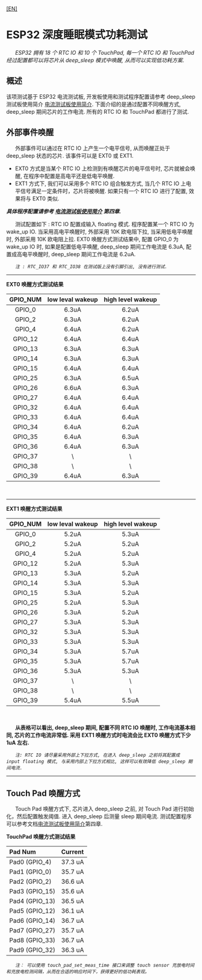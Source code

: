 [[EN]](./deep-sleep_current_test_en.md) 

# ESP32 深度睡眠模式功耗测试

&nbsp;&nbsp;&nbsp;&nbsp;&nbsp;
*ESP32 拥有 18 个 RTC IO 和 10 个 TouchPad, 每一个 RTC IO 和 TouchPad 经过配置都可以将芯片从 deep_sleep 模式中唤醒, 从而可以实现低功耗方案*. 

## 概述
该项测试基于 ESP32 电流测试板, 开发板使用和测试程序配置请参考 deep_sleep 测试板使用简介 [电流测试板使用简介](../evaluation_boards/esp32_ulp_eb_cn.md). 下面介绍的是通过配置不同唤醒方式, deep_sleep 期间芯片的工作电流. 所有的 RTC IO 和 TouchPad 都进行了测试.


外部事件唤醒
-
&nbsp;&nbsp;&nbsp;&nbsp;&nbsp;
外部事件可以通过在 RTC IO 上产生一个电平信号, 从而唤醒正处于 deep_sleep 状态的芯片. 该事件可以是 EXT0 或 EXT1.

* EXT0 方式是当某个 RTC IO 上检测到有唤醒芯片的电平信号时, 芯片就被会唤醒, 在程序中配置是高电平还是低电平唤醒.
* EXT1 方式下, 我们可以采用多个 RTC IO 组合触发方式, 当几个 RTC IO 上电平信号满足一定条件时，芯片将被唤醒. 如果只有一个 RTC IO 进行了配置, 效果将与 EXT0 类似.

***具体程序配置请参考 [电流测试板使用简介](../evaluation_boards/esp32_ulp_eb_cn.md#testcase) 第四章.***

&nbsp;&nbsp;&nbsp;&nbsp;&nbsp;
测试配置如下 : RTC IO 配置成输入 floating 模式. 程序配置某一个 RTC IO 为 wake_up IO. 当采用高电平唤醒时, 外部采用 10K 欧电阻下拉, 当采用低电平唤醒时, 外部采用 10K 欧电阻上拉. EXT0 唤醒方式测试结果中, 配置 GPIO_0 为 wake_up IO 时, 如果是配置低电平唤醒, deep_sleep 期间工作电流是 6.3uA, 配置成高电平唤醒时, deep_sleep 期间工作电流是 6.2uA.

&nbsp;&nbsp;&nbsp;&nbsp;&nbsp;
_`注 : RTC_IO37 和 RTC_IO38 在测试版上没有引脚引出, 没有进行测试.`_


---

__EXT0 唤醒方式测试结果__

| GPIO_NUM | low leval wakeup | high level wakeup |
| :----:   |       :----:     |       :----:      |
|GPIO_0    |        6.3uA     |        6.2uA      |
|GPIO_2    |        6.3uA     |        6.2uA      |
|GPIO_4    |        6.4uA     |        6.2uA      |
|GPIO_12   |        6.4uA     |        6.4uA      |
|GPIO_13   |        6.3uA     |        6.3uA      |
|GPIO_14   |        6.3uA     |        6.3uA      |
|GPIO_15   |        6.4uA     |        6.4uA      |
|GPIO_25   |        6.3uA     |        6.5uA      |
|GPIO_26   |        6.6uA     |        6.3uA      |
|GPIO_27   |        6.4uA     |        6.4uA      |
|GPIO_32   |        6.4uA     |        6.4uA      |
|GPIO_33   |        6.4uA     |        6.4uA      |
|GPIO_34   |        6.4uA     |        6.2uA      |
|GPIO_35   |        6.4uA     |        6.3uA      |
|GPIO_36   |        6.4uA     |        6.3uA      |
|GPIO_37   |         \        |          \        |
|GPIO_38   |         \        |          \        |
|GPIO_39   |        6.4uA     |        6.3uA      |

<br/>

---

__EXT1 唤醒方式测试结果__

| GPIO_NUM | low leval wakeup |  high level wakeup |
| :----:   |       :----:     |        :----:      |
|GPIO_0    |        5.2uA     |         5.3uA      |
|GPIO_2    |        5.2uA     |         5.2uA      |
|GPIO_4    |        5.2uA     |         5.2uA      |
|GPIO_12   |        5.2uA     |         5.3uA      |
|GPIO_13   |        5.3uA     |         5.2uA      |
|GPIO_14   |        5.3uA     |         5.3uA      |
|GPIO_15   |        5.3uA     |         5.2uA      |
|GPIO_25   |        5.2uA     |         5.3uA      |
|GPIO_26   |        5.3uA     |         5.2uA      |
|GPIO_27   |        5.3uA     |         5.3uA      |
|GPIO_32   |        5.3uA     |         5.3uA      |
|GPIO_33   |        5.3uA     |         5.3uA      |
|GPIO_34   |        5.3uA     |         5.7uA      |
|GPIO_35   |        5.3uA     |         5.7uA      |
|GPIO_36   |        5.3uA     |         5.3uA      |
|GPIO_37   |         \        |          \         |
|GPIO_38   |         \        |          \         |
|GPIO_39   |        5.4uA     |         5.5uA      |

<br/>


&nbsp;&nbsp;&nbsp;&nbsp;&nbsp;
**从表格可以看出, deep_sleep 期间, 配置不同 RTC IO 唤醒时, 工作电流基本相同, 芯片的工作电流非常低. 采用 EXT1 唤醒方式时电流会比 EXT0 唤醒方式下少 1uA 左右.**

&nbsp;&nbsp;&nbsp;&nbsp;&nbsp;
_`注: RTC IO 请尽量采用外部上下拉方式, 在进入 deep_sleep 之前将其配置成 input floating 模式, 与采用内部上下拉方式相比, 这样可以有效降低 deep_sleep 期间电流.`_

---


Touch Pad 唤醒方式
-

&nbsp;&nbsp;&nbsp;&nbsp;&nbsp;
Touch Pad 唤醒方式下, 芯片进入 deep_sleep 之前, 对 Touch Pad 进行初始化，然后配置触发阈值. 进入 deep_sleep 后测量 sleep 期间电流. 测试配置程序可以参考文档[电流测试板使用简介](../evaluation_boards/esp32_ulp_eb_cn.md#testcase)第四章.

__TouchPad 唤醒方式测试结果__

|    Pad Num      | Current |
|    :----        |  :----  |
|  Pad0 (GPIO_4)  |  37.3 uA|
|  Pad1 (GPIO_0)  |  35.7 uA|
|  Pad2 (GPIO_2)  |  36.6 uA|
|  Pad3 (GPIO_15) |  35.6 uA|
|  Pad4 (GPIO_13) |  36.5 uA|
|  Pad5 (GPIO_12) |  36.1 uA|
|  Pad6 (GPIO_14) |  36.7 uA|
|  Pad7 (GPIO_27) |  35.7 uA|
|  Pad8 (GPIO_33) |  36.7 uA|
|  Pad9 (GPIO_32) |  36.3 uA|

&nbsp;&nbsp;&nbsp;&nbsp;&nbsp;
_`注： 可以使用 touch_pad_set_meas_time 接口来调整 touch sensor 充放电时间和充放电检测间隔，从而在合适的响应时间下，获得更好的低功耗表现。`_
